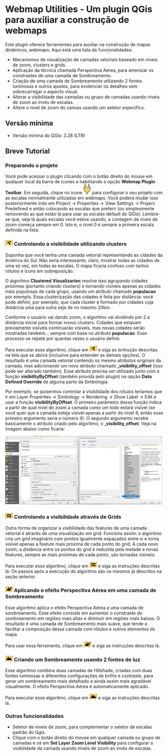 # Webmap Utilities - Um plugin QGis para auxiliar a construção de webmaps

Este plugin oferece ferramentas para auxiliar na construção de mapas dinâmicos, webmaps. Aqui está uma lista de funcionalidades:

- Mecanismos de visualização de camadas vetoriais baseado em niveis de zoom, clusters e grids.
- Aplicação da técnica chamada Perspectiva Aérea, para amenizar os constrastes de uma camada de Sombreamento.
- Criação de uma camada de Sombreamento utilizando 2 fontes luminosas e outros ajustes, para evidenciar os detalhes sem sobrecarregar o aspecto visual.
- Alterar a visibilidade das camadas ou grupo de camadas usando niveis de zoom ao invés de escalas.
- Altere o nivel de zoom do canvas usando um seletor especifico.

## Versão mínima

- Versão mínima do QGis: 3.28 (LTR)

## Breve Tutorial

### Preparando o projeto

Você pode acessar o plugin clicando com o botão direito do mouse em qualquer local da barra de ícones e habilitando a opção **Webmap Plugin Toolbar**. Em seguida, clique no ícone ![](/images/configure_project.png) para configurar o seu projeto com as escalas normalmente utilizadas em webmaps. Você poderá mudar isso posteriormente indo em Project -> Properties -> View Settings -> Project Predefined e então colocando as escalas que preferir (ou simplesmente removendo as que estão lá para usar as escalas default do QGis). Lembre-se que, seja lá quais escalas você estive usando, a contagem de nives de zoom começa sempre em 0. Isto é, o nivel 0 é sempre a primeira escala definida na lista.

### ![](/images/cluster_view.png) Controlando a visibilidade utilizando clusters

Suponha que você tenha uma camada vetorial representando as cidades da América do Sul. Não seria interessante, claro, mostrar todas as cidades de uma só vez, em todas as escalas. O mapa ficaria confuso com tantos rótulos e ícons em sobreposição.

O algoritmo **Clustered Visualizarion** resolve isso agrupando cidades próximas (portanto criando clusters) e tornando visíveis apenas as cidades mais populosas de cada grupo, usando um atributo chamado **populacao** por exemplo. Essa clusterização das cidades é feita por distância: você pode definir, por exemplo, que cada cluster é formado por cidades cuja distância uma para outra seja de no máximo 20km. 

Conforme o usuário vai dando zoom, o algoritmo vai dividindo por 2 a distância inicial para formar novos clusters. Cidades que estavam previamente visíveis continuarão visíveis, mas novas cidades serão mostradas também... sempre com base no atributo **populacao**. Esse processo se repete por quantas vezes o usuário definir.

Para executar esse algoritmo, clique em ![](/images/cluster_view.png) e siga as isntrução descritas na tela que se abrirá (inclusive para entender as demais opções). O resultado é uma camada vetorial contendo os mesmo atributos originais da camada, mas adicionando um novo atributo chamado **_visibility_offset** (isso pode ser alterado também). Esse atributo precisa ser utilizado junto com a função **visibilityByOffset** (também provida pelo plugin) na opção **Data Defined Override** de alguma parte da Simbologia.

Por exemplo, se quisermos controlar a visibilidade dos rótulos teríamos que ir em Layer Properties -> Simbology -> Rendering -> Show Label -> Edit e usar a função **visibilityByOffset**. O primeiro parâmetro dessa função indica a partir de qual nivel de zoom a camada como um todo estará visivel (se você quer que a camada esteja visível apenas a partir do nivel 4, então esse primeiro argumento seria o número 4). O segundo argumento recebe basicamente o atributo criado pelo algoritmo, o **_visibility_offset**. Veja na imagem abaixo como ficaria:

![](/images/using_visibility_offset.png)


### ![](/images/grid_visualization.png) Controlando a visibilidade através de Grids

Outra forma de organizar a visibilidade das features de uma camada vetorial é através de uma visualização em grid. Funciona assim: o algoritmo cria um grid imaginário com pontos igualmente espaçados entre si e torna visível apenas a feature mais próxima de cada ponto do grid. A cada novo zoom, a distância entre os pontos do grid é reduzida pela metade e novas features, sempre as mais próximas de cada ponto, são tornadas visíveis.

Para executar esse algoritmo, clique em ![](/images/grid_visualization.png) e siga as instruções descritas lá. Os passos após a execução do algoritmo são os mesmos já descritos na seção anterior.

### ![](/images/aerial_perspective.png) Aplicando o efeito Perspectiva Aérea em uma camada de Sombreamento

Esse algoritmo aplica o efeito Perspectiva Aérea a uma camada de sombreamento. Esse efeito consiste em aumentar o constraste do sombreamento em regiões mais altas e diminuir em regiões mais baixas. O resultado é uma camada de Sombreamento mais suave, que tende a facilitar a composição dessa camada com rótulos e outros elementos do mapa.

Para usar essa ferramenta, clique em ![](/images/aerial_perspective.png) e siga as instruções descritas lá.

### ![](/images/relief_creator.png) Criando um Sombreamento usando 2 fontes de luz

Esse algoritmo combina duas camadas de Hillshade, criadas com duas fontes luminosas e diferentes configurações de brilho e contraste, para gerar um sombreamento mais detalhado e ainda assim mais agradável visualmente. O efeito Perspectiva Aérea é automaticamente aplicado.

Para executar esse algoritmo, clique em ![](/images/relief_creator.png) e siga as instruções descritas lá.

### Outras funcionalidades

- Seletor de niveis de zoom, para complementar o seletor de escalas padrão do Qgis.
- Clique com o botão direito do mouse em qualquer camada ou grupo de camadas e vá em **Set Layer Zoom Level Visibility** para configurar a visibilidade da camada usando niveis de zoom ao invés de escalas.
